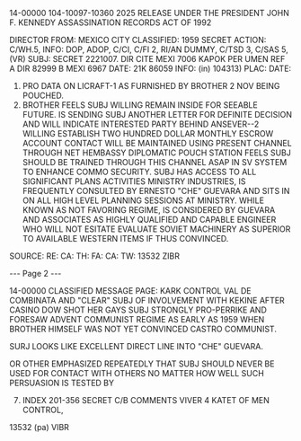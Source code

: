 14-00000
104-10097-10360
2025 RELEASE UNDER THE PRESIDENT JOHN F. KENNEDY ASSASSINATION RECORDS ACT OF 1992

DIRECTOR
FROM: MEXICO CITY
CLASSIFIED: 1959
SECRET
ACTION: C/WH.5,
INFO: DOP, ADOP, C/CI, C/FI 2, RI/AN DUMMY, C/TSD 3, C/SAS 5, (VR)
SUBJ: SECRET 2221007.
DIR CITE MEXI 7006
KAPOK PER UMEN
REF A DIR 82999
B MEXI 6967
DATE: 21K 86059
INFO: (in) 104313)
PLAC:
DATE:

1. PRO DATA ON LICRAFT-1 AS FURNISHED BY BROTHER 2 NOV BEING POUCHED.
2. BROTHER FEELS SUBJ WILLING REMAIN INSIDE FOR SEEABLE FUTURE.
IS SENDING SUBJ ANOTHER LETTER FOR DEFINITE DECISION AND WILL INDICATE INTERESTED PARTY BEHIND ANSEVER--2 WILLING ESTABLISH TWO HUNDRED DOLLAR MONTHLY ESCROW ACCOUNT
CONTACT WILL BE MAINTAINED USING PRESENT CHANNEL THROUGH NET HEMBASSY DIPLOMATIC POUCH STATION FEELS SUBJ SHOULD BE TRAINED THROUGH THIS CHANNEL ASAP IN SV SYSTEM TO ENHANCE COMMO SECURITY.
SUBJ HAS ACCESS TO ALL SIGNIFICANT PLANS ACTIVITIES MINISTRY INDUSTRIES, IS FREQUENTLY CONSULTED BY ERNESTO "CHE" GUEVARA AND SITS IN ON ALL HIGH LEVEL PLANNING SESSIONS AT MINISTRY. WHILE KNOWN AS NOT FAVORING REGIME, IS CONSIDERED BY GUEVARA AND ASSOCIATES AS HIGHLY QUALIFIED AND CAPABLE ENGINEER WHO WILL NOT ESITATE EVALUATE SOVIET MACHINERY AS SUPERIOR TO AVAILABLE WESTERN ITEMS IF THUS CONVINCED.

SOURCE:
RE:
CA:
TH:
FA:
CA:
TW:
13532 ZIBR

--- Page 2 ---

14-00000
CLASSIFIED MESSAGE
PAGE:
KARK CONTROL VAL DE COMBINATA AND
"CLEAR" SUBJ OF INVOLVEMENT WITH KEKINE AFTER CASINO DOW
SHOT HER GAYS SUBJ STRONGLY PRO-PERRIKE AND FORESAW ADVENT COMMUNIST REGIME AS EARLY AS 1959 WHEN BROTHER HIMSELF WAS NOT YET CONVINCED CASTRO COMMUNIST.

SURJ LOOKS LIKE EXCELLENT DIRECT LINE INTO "CHE" GUEVARA.

OR OTHER EMPHASIZED REPEATEDLY THAT SUBJ SHOULD NEVER BE USED FOR CONTACT WITH OTHERS NO MATTER HOW WELL SUCH PERSUASION IS TESTED BY

7. INDEX 201-356
SECRET
C/B COMMENTS
VIVER 4
KATET OF MEN CONTROL,

13532 (pa)
VIBR
